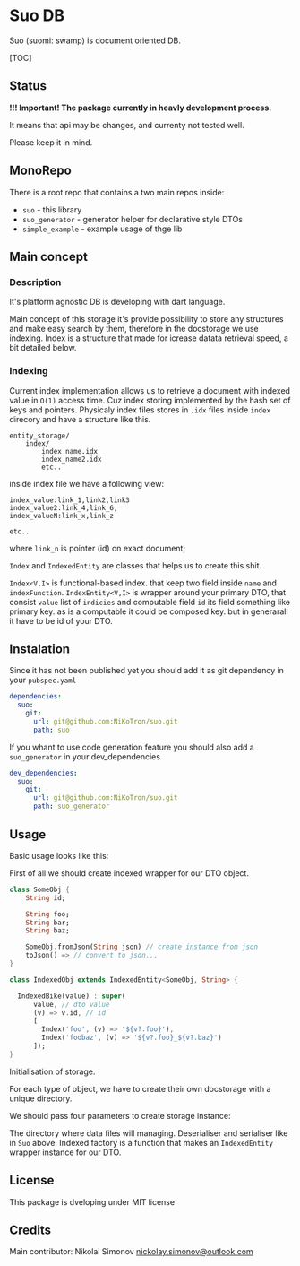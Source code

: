 # Suo DB



Suo (suomi: swamp) is document oriented DB.

[TOC]

## Status

**!!! Important! The package currently in heavly development process.**

It means that api may be changes, and currenty not tested well.

Please keep it in mind.

## MonoRepo

There is a root repo that contains a two main repos inside:

- `suo` - this library
- `suo_generator` - generator helper for declarative style DTOs
- `simple_example` - example usage of thge lib

## Main concept

### Description

It's platform agnostic DB is developing with dart language.

Main concept of this storage it's provide possibility to store any structures and make easy search by them, therefore in the docstorage we use indexing. Index is a structure that made for icrease datata retrieval speed, a bit detailed below.

### Indexing

Current index implementation allows us to retrieve a document with indexed value in `O(1)` access time. Cuz index storing implemented by the hash set of keys and pointers.
Physicaly index files stores in `.idx` files inside `index` direcory and have a structure like this.

``` plain
entity_storage/
    index/
        index_name.idx
        index_name2.idx
        etc..
```

inside index file we have a following view:

``` plain
index_value:link_1,link2,link3
index_value2:link_4,link_6,
index_valueN:link_x,link_z

etc..
```

where `link_n` is pointer (id) on exact document;

`Index` and `IndexedEntity` are classes that helps us to create this shit.

`Index<V,I>` is functional-based index. that keep two field inside `name` and `indexFunction`.
`IndexEntity<V,I>` is wrapper around your primary DTO, that consist `value` list of `indicies` and computable field `id` its field something like primary key. as is a computable it could be composed key. but in generarall it have to be id of your DTO.

## Instalation

Since it has not been published yet you should add it as git dependency in your `pubspec.yaml`

```yaml
dependencies:
  suo:
    git:
      url: git@github.com:NiKoTron/suo.git
      path: suo
```

If you whant to use code generation feature you should also add a `suo_generator` in your dev_dependencies

```yaml
dev_dependencies:
  suo:
    git:
      url: git@github.com:NiKoTron/suo.git
      path: suo_generator
```

## Usage

Basic usage looks like this:

First of all we should create indexed wrapper for our DTO object.

``` dart
class SomeObj {
    String id;

    String foo;
    String bar;
    String baz;

    SomeObj.fromJson(String json) // create instance from json
    toJson() => // convert to json...
}

class IndexedObj extends IndexedEntity<SomeObj, String> {

  IndexedBike(value) : super(
      value, // dto value
      (v) => v.id, // id
      [
        Index('foo', (v) => '${v?.foo}'),
        Index('foobaz', (v) => '${v?.foo}_${v?.baz}')
      ]);
}
```

Initialisation of storage.

For each type of object, we have to create their own docstorage with a unique directory.

We should pass four parameters to create storage instance:

The directory where data files will managing.
Deserialiser and serialiser like in `Suo` above.
Indexed factory is a function that makes an `IndexedEntity` wrapper instance for our DTO.

## License

This package is dveloping under MIT license

## Credits

Main contributor: Nikolai Simonov <nickolay.simonov@outlook.com>
